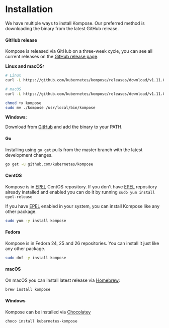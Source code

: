 # Installation

We have multiple ways to install Kompose. Our preferred method is downloading the binary from the latest GitHub release.

#### GitHub release

Kompose is released via GitHub on a three-week cycle, you can see all current releases on the [GitHub release page](https://github.com/kubernetes/kompose/releases).

__Linux and macOS:__

```sh
# Linux
curl -L https://github.com/kubernetes/kompose/releases/download/v1.11.0/kompose-linux-amd64 -o kompose

# macOS
curl -L https://github.com/kubernetes/kompose/releases/download/v1.11.0/kompose-darwin-amd64 -o kompose

chmod +x kompose
sudo mv ./kompose /usr/local/bin/kompose
```

__Windows:__

Download from [GitHub](https://github.com/kubernetes/kompose/releases/download/v1.11.0/kompose-windows-amd64.exe) and add the binary to your PATH.

#### Go

Installing using `go get` pulls from the master branch with the latest development changes.

```sh
go get -u github.com/kubernetes/kompose
```

#### CentOS

Kompose is in [EPEL](https://fedoraproject.org/wiki/EPEL) CentOS repository.
If you don't have [EPEL](https://fedoraproject.org/wiki/EPEL) repository already installed and enabled you can do it by running  `sudo yum install epel-release`

If you have [EPEL](https://fedoraproject.org/wiki/EPEL) enabled in your system, you can install Kompose like any other package.

```bash
sudo yum -y install kompose
```

#### Fedora
Kompose is in Fedora 24, 25 and 26 repositories. You can install it just like any other package.

```bash
sudo dnf -y install kompose
```

#### macOS
On macOS you can install latest release via [Homebrew](https://brew.sh):

```bash
brew install kompose
```

#### Windows
Kompose can be installed via [Chocolatey](https://chocolatey.org/packages/kubernetes-kompose)

```console
choco install kubernetes-kompose
```
